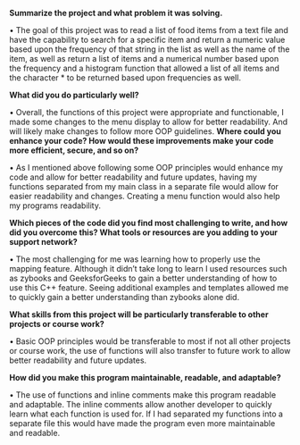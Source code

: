 **Summarize the project and what problem it was solving.**

•	The goal of this project was to read a list of food items from a text file and have the capability to search for a specific item and return a numeric value based upon the frequency of that string in the list as well as the name of the item, as well as return a list of items and a numerical number based upon the frequency and a histogram function that allowed a list of all items and the character * to be returned based upon frequencies as well.

**What did you do particularly well?**

•	Overall, the functions of this project were appropriate and functionable, I made some changes to the menu display to allow for better readability. And will likely make changes to follow more OOP guidelines.
**Where could you enhance your code? How would these improvements make your code more efficient, secure, and so on?**

•	As I mentioned above following some OOP principles would enhance my code and allow for better readability and future updates, having my functions separated from my main class in a separate file would allow for easier readability and changes. Creating a menu function would also help my programs readability.

**Which pieces of the code did you find most challenging to write, and how did you overcome this? What tools or resources are you adding to your support network?**

•	The most challenging for me was learning how to properly use the mapping feature. Although it didn’t take long to learn I used resources such as zybooks and GeeksforGeeks to gain a better understanding of how to use this C++ feature. Seeing additional examples and templates allowed me to quickly gain a better understanding than zybooks alone did.

**What skills from this project will be particularly transferable to other projects or course work?**

•	Basic OOP principles would be transferable to most if not all other projects or course work, the use of functions will also transfer to future work to allow better readability and future updates.

**How did you make this program maintainable, readable, and adaptable?**

•	The use of functions and inline comments make this program readable and adaptable. The inline comments allow another developer to quickly learn what each function is used for. If I had separated my functions into a separate file this would have made the program even more maintainable and readable.
